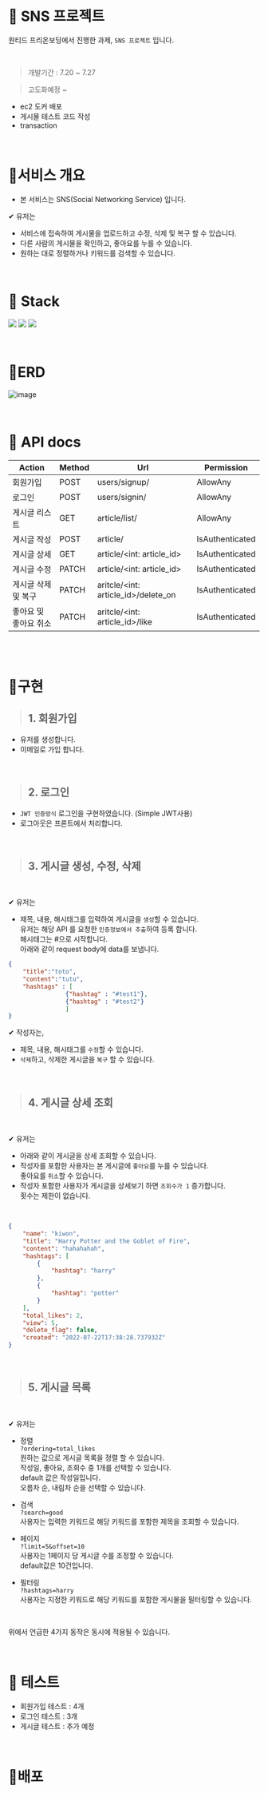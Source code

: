 # 💌 SNS 프로젝트 

원티드 프리온보딩에서 진행한 과제, ```SNS 프로젝트``` 입니다.   

<br/>

> 개발기간 : 7.20 ~ 7.27  

> 고도화예정 ~   
* ec2 도커 배포
* 게시물 테스트 코드 작성
* transaction

<br/>


# 📢서비스 개요
* 본 서비스는 SNS(Social Networking Service) 입니다.   

✔ 유저는 
* 서비스에 접속하여 게시물을 업로드하고 수정, 삭제 및 복구 할 수 있습니다.
* 다른 사람의 게시물을 확인하고, 좋아요를 누를 수 있습니다.
* 원하는 대로 정렬하거나 키워드를 검색할 수 있습니다.

<br/>

# 🔨 Stack
<img src="https://img.shields.io/badge/Python-3776AB?style=for-the-badge&logo=Python&logoColor=white"> <img src="https://img.shields.io/badge/Django-092E20?style=for-the-badge&logo=Django&logoColor=white"> <img src="https://img.shields.io/badge/DJANGO_REST_Framework-ff1709?style=for-the-badge&logo=Django&logoColor=white">


<br/>

# 🎫ERD 

![image](https://user-images.githubusercontent.com/87809367/180916546-9bd0d2b2-b9c9-42a2-b04d-42e42e825fe7.png)


<br/>


# 🔑 API docs

| Action | Method | Url | Permission |
| --- | --- | --- | --- |
| 회원가입 | POST | users/signup/ | AllowAny |
| 로그인 | POST | users/signin/ | AllowAny |
| 게시글 리스트 | GET | article/list/ | AllowAny |
| 게시글 작성 | POST | article/ | IsAuthenticated |
| 게시글 상세 | GET | article/<int: article_id> | IsAuthenticated |
| 게시글 수정 | PATCH | article/<int: article_id> | IsAuthenticated |
| 게시글 삭제 및 복구 | PATCH | aritcle/<int: article_id>/delete_on | IsAuthenticated |
| 좋아요 및 좋아요 취소 | PATCH | aritcle/<int: article_id>/like | IsAuthenticated |  

<br/>

<br/>

# 🎇구현

> ## 1. 회원가입 
* 유저를 생성합니다.  
* 이메일로 가입 합니다.

</br>

> ## 2. 로그인
* ```JWT 인증방식``` 로그인을 구현하였습니다. (Simple JWT사용)
* 로그아웃은 프론트에서 처리합니다.

</br>

> ## 3. 게시글 생성, 수정, 삭제  

<br/>

✔ 유저는  
* 제목, 내용, 해시태그를 입력하여 게시글을 ```생성```할 수 있습니다.  
    유저는 해당 API 를 요청한 ```인증정보에서 추출```하여 등록 합니다.  
    해시태그는 #으로 시작합니다.  
    아래와 같이 request body에 data를 보냅니다.
    
```json
{
    "title":"toto",
    "content":"tutu",
    "hashtags" : [
                {"hashtag" : "#test1"},
                {"hashtag" : "#test2"}
                ]
}
```

✔ 작성자는,
* 제목, 내용, 해시태그를 ```수정```할 수 있습니다.  
* ```삭제```하고, 삭제한 게시글을 ```복구``` 할 수 있습니다.

</br>

>## 4. 게시글 상세 조회

</br>

✔ 유저는
* 아래와 같이 게시글을 상세 조회할 수 있습니다.  
* 작성자를 포함한 사용자는 본 게시글에 ```좋아요```를 누를 수 있습니다.  
좋아요를 ```취소```할 수 있습니다.
* 작성자 포함한 사용자가 게시글을 상세보기 하면 ```조회수가 1``` 증가합니다.  
횟수는 제한이 없습니다.

<br/>

```json
{
    "name": "kiwon",
    "title": "Harry Potter and the Goblet of Fire",
    "content": "hahahahah",
    "hashtags": [
        {
            "hashtag": "harry"
        },
        {
            "hashtag": "potter"
        }
    ],
    "total_likes": 2,
    "view": 5,
    "delete_flag": false,
    "created": "2022-07-22T17:38:28.737932Z"
}
```

<br/>

>## 5. 게시글 목록

<br/>

✔ 유저는  
* 정렬  
```?ordering=total_likes```  
원하는 값으로 게시글 목록을 정렬 할 수 있습니다.  
작성일, 좋아요, 조회수 중 1개를 선택할 수 있습니다.    
default 값은 작성일입니다.  
오름차 순, 내림차 순을 선택할 수 있습니다.

* 검색  
  ```?search=good```  
사용자는 입력한 키워드로 해당 키워드를 포함한 제목을 조회할 수 있습니다.  

* 페이지  
```?limit=5&offset=10```  
사용자는 1페이지 당 게시글 수를 조정할 수 있습니다.  
default값은 10건입니다.  

* 필터링  
```?hashtags=harry```   
사용자는 지정한 키워드로 해당 키워드를 포함한 게시물을 필터링할 수 있습니다.

<br/>

위에서 언급한 4가지 동작은 동시에 적용될 수 있습니다.

<br/>

# 🚩 테스트  
* 회원가입 테스트 : 4개  
* 로그인 테스트 : 3개  
* 게시글 테스트 : 추가 예정  

<br/>

# 🛫배포



